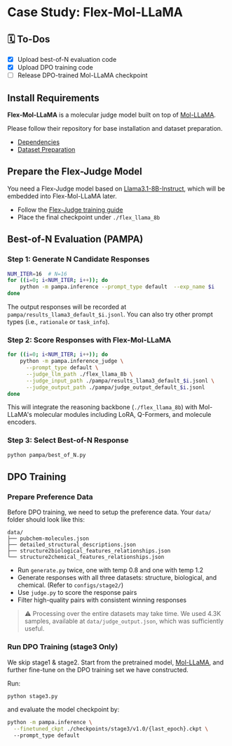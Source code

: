 # Case Study: Flex-Mol-LLaMA

## 🗓️ To-Dos
- [x] Upload best-of-N evaluation code
- [x] Upload DPO training code
- [ ] Release DPO-trained Mol-LLaMA checkpoint

## Install Requirements

**Flex-Mol-LLaMA** is a molecular judge model built on top of [Mol-LLaMA](https://github.com/DongkiKim95/Mol-LLaMA). 

Please follow their repository for base installation and dataset preparation.
- [Dependencies](https://github.com/DongkiKim95/Mol-LLaMA?tab=readme-ov-file#dependencies)
- [Dataset Preparation](https://github.com/DongkiKim95/Mol-LLaMA?tab=readme-ov-file#dataset-preparation)

## Prepare the Flex-Judge Model

You need a Flex-Judge model based on [Llama3.1-8B-Instruct](https://huggingface.co/meta-llama/Llama-3.1-8B-Instruct), which will be embedded into Flex-Mol-LLaMA later.
- Follow the [Flex-Judge training guide](../README.md#training-flex-judge)
- Place the final checkpoint under `./flex_llama_8b`

## Best-of-N Evaluation (PAMPA)

### Step 1: Generate N Candidate Responses
```bash
NUM_ITER=16  # N=16
for ((i=0; i<NUM_ITER; i++)); do
    python -m pampa.inference --prompt_type default  --exp_name $i 
done
```
The output responses will be recorded at `pampa/results_llama3_default_$i.jsonl`. You can also try other prompt types (i.e., `rationale` or `task_info`).

### Step 2: Score Responses with Flex-Mol-LLaMA
```sh
for ((i=0; i<NUM_ITER; i++)); do
    python -m pampa.inference_judge \
      --prompt_type default \
      --judge_llm_path ./flex_llama_8b \
      --judge_input_path ./pampa/results_llama3_default_$i.jsonl \
      --judge_output_path ./pampa/judge_output_default_$i.jsonl
done
```
This will integrate the reasoning backbone (`./flex_llama_8b`) with Mol-LLaMA's molecular modules including LoRA, Q-Formers, and molecule encoders.

### Step 3: Select Best-of-N Response
```sh
python pampa/best_of_N.py
```

## DPO Training

### Prepare Preference Data
Before DPO training, we need to setup the preference data. 
Your `data/` folder should look like this:
```
data/
├── pubchem-molecules.json
├── detailed_structural_descriptions.json
├── structure2biological_features_relationships.json
└── structure2chemical_features_relationships.json
```

- Run `generate.py` twice, one with temp 0.8 and one with temp 1.2
- Generate responses with all three datasets: structure, biological, and chemical. (Refer to `configs/stage2/`)
- Use `judge.py` to score the response pairs
- Filter high-quality pairs with consistent winning responses

> ⚠️ Processing over the entire datasets may take time. We used 4.3K samples, available at `data/judge_output.json`, which was sufficiently useful.

### Run DPO Training (stage3 Only)
We skip stage1 & stage2. Start from the pretrained model, [Mol-LLaMA](https://huggingface.co/DongkiKim/Mol-Llama-3.1-8B-Instruct), and further fine-tune on the DPO training set we have constructed.

Run:
```sh
python stage3.py
```
and evaluate the model checkpoint by:
```sh
python -m pampa.inference \
  --finetuned_ckpt ./checkpoints/stage3/v1.0/{last_epoch}.ckpt \ 
  --prompt_type default
```
